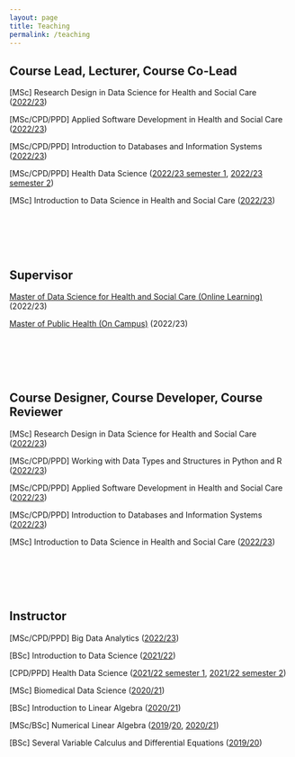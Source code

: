 ```yaml
---
layout: page
title: Teaching
permalink: /teaching
---
```


## Course Lead, Lecturer, Course Co-Lead

\[MSc\] Research Design in Data Science for Health and Social Care ([2022/23](http://www.drps.ed.ac.uk/22-23/dpt/cxhein11057.htm))

\[MSc/CPD/PPD\] Applied Software Development in Health and Social Care ([2022/23](http://www.drps.ed.ac.uk/23-24/dpt/cxhein11062.htm))

\[MSc/CPD/PPD\] Introduction to Databases and Information Systems ([2022/23](http://www.drps.ed.ac.uk/22-23/dpt/cxhein11048.htm))

\[MSc/CPD/PPD\] Health Data Science ([2022/23 semester 1](http://www.drps.ed.ac.uk/22-23/dpt/cxglhe11086.htm), [2022/23 semester 2](http://www.drps.ed.ac.uk/22-23/dpt/cxglhe11086.htm))

\[MSc\] Introduction to Data Science in Health and Social Care ([2022/23](http://www.drps.ed.ac.uk/22-23/dpt/cxhein11037.htm))

<br/><br/>
<br/><br/>

## Supervisor

[Master of Data Science for Health and Social Care (Online Learning)](https://www.ed.ac.uk/studying/postgraduate/degrees/index.php?r=site/view&id=1041) (2022/23)

[Master of Public Health (On Campus)](https://www.ed.ac.uk/molecular-genetic-population/mph) (2022/23)

<br/><br/>
<br/><br/>

## Course Designer, Course Developer, Course Reviewer

\[MSc\] Research Design in Data Science for Health and Social Care ([2022/23](http://www.drps.ed.ac.uk/22-23/dpt/cxhein11057.htm))

\[MSc/CPD/PPD\] Working with Data Types and Structures in Python and R ([2022/23](http://www.drps.ed.ac.uk/22-23/dpt/cxhein11050.htm))

\[MSc/CPD/PPD\] Applied Software Development in Health and Social Care ([2022/23](http://www.drps.ed.ac.uk/23-24/dpt/cxhein11062.htm))

\[MSc/CPD/PPD\] Introduction to Databases and Information Systems ([2022/23](http://www.drps.ed.ac.uk/22-23/dpt/cxhein11048.htm))

\[MSc\] Introduction to Data Science in Health and Social Care ([2022/23](http://www.drps.ed.ac.uk/22-23/dpt/cxhein11037.htm))

<br/><br/>
<br/><br/>

## Instructor

\[MSc/CPD/PPD\] Big Data Analytics ([2022/23](http://www.drps.ed.ac.uk/22-23/dpt/cxhein11055.htm))

\[BSc\] Introduction to Data Science ([2021/22](http://www.drps.ed.ac.uk/21-22/dpt/cxmath08077.htm))

\[CPD/PPD\] Health Data Science ([2021/22 semester 1](http://www.drps.ed.ac.uk/21-22/dpt/cxglhe11086.htm), [2021/22 semester 2](http://www.drps.ed.ac.uk/21-22/dpt/cxglhe11086.htm))

\[MSc\] Biomedical Data Science ([2020/21](http://www.drps.ed.ac.uk/20-21/dpt/cxmath11174.htm))

\[BSc\] Introduction to Linear Algebra ([2020/21](http://www.drps.ed.ac.uk/20-21/dpt/cxmath08057.htm))

\[MSc/BSc\] Numerical Linear Algebra ([2019](http://www.drps.ed.ac.uk/19-20/dpt/cxmath11196.htm)/[20](http://www.drps.ed.ac.uk/19-20/dpt/cxmath10098.htm), [2020/21](http://www.drps.ed.ac.uk/20-21/dpt/cxmath10098.htm))

\[BSc\] Several Variable Calculus and Differential Equations ([2019/20](http://www.drps.ed.ac.uk/19-20/dpt/cxmath08063.htm))